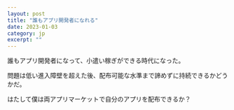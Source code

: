 ```yaml
---
layout: post
title: "誰もアプリ開発者になれる" 
date: 2023-01-03
category: jp
excerpt: ""
---
```


誰もアプリ開発者になって、小遣い稼ぎができる時代になった。

問題は低い進入障壁を超えた後、配布可能な水準まで諦めずに持続できるかどうかだ。

はたして僕は両アプリマーケットで自分のアプリを配布できるか？